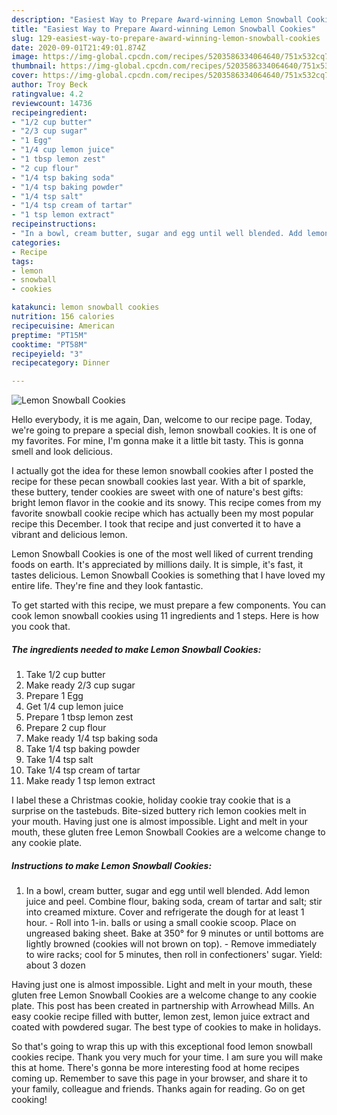 ```yaml
---
description: "Easiest Way to Prepare Award-winning Lemon Snowball Cookies"
title: "Easiest Way to Prepare Award-winning Lemon Snowball Cookies"
slug: 129-easiest-way-to-prepare-award-winning-lemon-snowball-cookies
date: 2020-09-01T21:49:01.874Z
image: https://img-global.cpcdn.com/recipes/5203586334064640/751x532cq70/lemon-snowball-cookies-recipe-main-photo.jpg
thumbnail: https://img-global.cpcdn.com/recipes/5203586334064640/751x532cq70/lemon-snowball-cookies-recipe-main-photo.jpg
cover: https://img-global.cpcdn.com/recipes/5203586334064640/751x532cq70/lemon-snowball-cookies-recipe-main-photo.jpg
author: Troy Beck
ratingvalue: 4.2
reviewcount: 14736
recipeingredient:
- "1/2 cup butter"
- "2/3 cup sugar"
- "1 Egg"
- "1/4 cup lemon juice"
- "1 tbsp lemon zest"
- "2 cup flour"
- "1/4 tsp baking soda"
- "1/4 tsp baking powder"
- "1/4 tsp salt"
- "1/4 tsp cream of tartar"
- "1 tsp lemon extract"
recipeinstructions:
- "In a bowl, cream butter, sugar and egg until well blended. Add lemon juice and peel. Combine flour, baking soda, cream of tartar and salt; stir into creamed mixture. Cover and refrigerate the dough for at least 1 hour. Roll into 1-in. balls or using a small cookie scoop. Place on ungreased baking sheet. Bake at 350° for 9 minutes or until bottoms are lightly browned (cookies will not brown on top). Remove immediately to wire racks; cool for 5 minutes, then roll in confectioners&#39; sugar. Yield: about 3 dozen"
categories:
- Recipe
tags:
- lemon
- snowball
- cookies

katakunci: lemon snowball cookies 
nutrition: 156 calories
recipecuisine: American
preptime: "PT15M"
cooktime: "PT58M"
recipeyield: "3"
recipecategory: Dinner

---
```



![Lemon Snowball Cookies](https://img-global.cpcdn.com/recipes/5203586334064640/751x532cq70/lemon-snowball-cookies-recipe-main-photo.jpg)

Hello everybody, it is me again, Dan, welcome to our recipe page. Today, we're going to prepare a special dish, lemon snowball cookies. It is one of my favorites. For mine, I'm gonna make it a little bit tasty. This is gonna smell and look delicious.

I actually got the idea for these lemon snowball cookies after I posted the recipe for these pecan snowball cookies last year. With a bit of sparkle, these buttery, tender cookies are sweet with one of nature&#39;s best gifts: bright lemon flavor in the cookie and its snowy. This recipe comes from my favorite snowball cookie recipe which has actually been my most popular recipe this December. I took that recipe and just converted it to have a vibrant and delicious lemon.

Lemon Snowball Cookies is one of the most well liked of current trending foods on earth. It's appreciated by millions daily. It is simple, it's fast, it tastes delicious. Lemon Snowball Cookies is something that I have loved my entire life. They're fine and they look fantastic.


To get started with this recipe, we must prepare a few components. You can cook lemon snowball cookies using 11 ingredients and 1 steps. Here is how you cook that.

<!--inarticleads1-->

##### The ingredients needed to make Lemon Snowball Cookies:

1. Take 1/2 cup butter
1. Make ready 2/3 cup sugar
1. Prepare 1 Egg
1. Get 1/4 cup lemon juice
1. Prepare 1 tbsp lemon zest
1. Prepare 2 cup flour
1. Make ready 1/4 tsp baking soda
1. Take 1/4 tsp baking powder
1. Take 1/4 tsp salt
1. Take 1/4 tsp cream of tartar
1. Make ready 1 tsp lemon extract


I label these a Christmas cookie, holiday cookie tray cookie that is a surprise on the tastebuds. Bite-sized buttery rich lemon cookies melt in your mouth. Having just one is almost impossible. Light and melt in your mouth, these gluten free Lemon Snowball Cookies are a welcome change to any cookie plate. 

<!--inarticleads2-->

##### Instructions to make Lemon Snowball Cookies:

1. In a bowl, cream butter, sugar and egg until well blended. Add lemon juice and peel. Combine flour, baking soda, cream of tartar and salt; stir into creamed mixture. Cover and refrigerate the dough for at least 1 hour. - Roll into 1-in. balls or using a small cookie scoop. Place on ungreased baking sheet. Bake at 350° for 9 minutes or until bottoms are lightly browned (cookies will not brown on top). - Remove immediately to wire racks; cool for 5 minutes, then roll in confectioners&#39; sugar. Yield: about 3 dozen


Having just one is almost impossible. Light and melt in your mouth, these gluten free Lemon Snowball Cookies are a welcome change to any cookie plate. This post has been created in partnership with Arrowhead Mills. An easy cookie recipe filled with butter, lemon zest, lemon juice extract and coated with powdered sugar. The best type of cookies to make in holidays. 

So that's going to wrap this up with this exceptional food lemon snowball cookies recipe. Thank you very much for your time. I am sure you will make this at home. There's gonna be more interesting food at home recipes coming up. Remember to save this page in your browser, and share it to your family, colleague and friends. Thanks again for reading. Go on get cooking!
